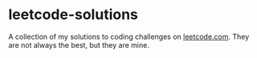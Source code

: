 # leetcode-solutions
A collection of my solutions to coding challenges on [leetcode.com](leetcode.com). They are not always the best, but they are mine.
